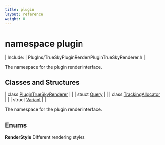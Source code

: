 ```yaml
---
title: plugin
layout: reference
weight: 0
---
```

namespace plugin
===

| Include: | PlugIns/TrueSkyPluginRender/PluginTrueSkyRenderer.h |

The namespace for the plugin render interface.
  


Classes and Structures
---

| class [PluginTrueSkyRenderer](plugin/PluginTrueSkyRenderer) |  |
| struct [Query](plugin/Query) |  |
| class [TrackingAllocator](plugin/TrackingAllocator) |  |
| struct [Variant](plugin/Variant) |  |


The namespace for the plugin render interface.
  


Enums
---

**RenderStyle**  Different rendering styles
